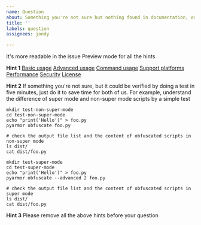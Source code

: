 ```yaml
---
name: Question
about: Something you're not sure but nothing found in documentation, or it's not clear
title: ''
labels: question
assignees: jondy

---
```


It's more readable in the issue Preview mode for all the hints

**Hint 1**
[Basic usage](https://pyarmor.readthedocs.io/en/latest/usage.html)
[Advanced usage](https://pyarmor.readthedocs.io/en/latest/advanced.html)
[Command usage](https://pyarmor.readthedocs.io/en/latest/man.html)
[Support platforms](https://pyarmor.readthedocs.io/en/latest/platforms.html)
[Performance](https://pyarmor.readthedocs.io/en/latest/performance.html)
[Security](https://pyarmor.readthedocs.io/en/latest/security.html)
[License](https://pyarmor.readthedocs.io/en/latest/license.html)

**Hint 2**
If something you're not sure, but it could be verified by doing a test in five minutes, just do it to save time for both of us. For example, understand the difference of super mode and non-super mode scripts by a simple test
```
mkdir test-non-super-mode
cd test-non-super-mode
echo "print('Hello')" > foo.py
pyarmor obfuscate foo.py

# check the output file list and the content of obfuscated scripts in non-super mode
ls dist/
cat dist/foo.py

mkdir test-super-mode
cd test-super-mode
echo "print('Hello')" > foo.py
pyarmor obfuscate --advanced 2 foo.py

# check the output file list and the content of obfuscated scripts in super mode
ls dist/
cat dist/foo.py
```

**Hint 3**
Please remove all the above hints before your question

